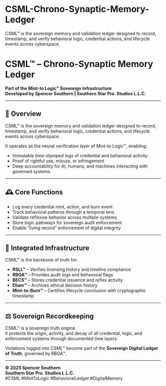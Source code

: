 # CSML-Chrono-Synaptic-Memory-Ledger
CSML™ is the sovereign memory and validation ledger designed to record, timestamp, and verify behavioral logic, credential actions, and lifecycle events across cyberspace.

# CSML™ – Chrono-Synaptic Memory Ledger

**Part of the Mint-to Logic™ Sovereign Infrastructure**  
**Developed by Spencer Southern | Southern Star Pro. Studios L.L.C.**

---

## 🧠 Overview

CSML™ is the sovereign memory and validation ledger designed to record, timestamp, and verify behavioral logic, credential actions, and lifecycle events across cyberspace.

It operates as the neural verification layer of Mint-to Logic™, enabling:
- Immutable time-stamped logs of credential and behavioral activity  
- Proof of rightful use, misuse, or infringement  
- Deep accountability for AI, humans, and machines interacting with governed systems

---

## 🕰 Core Functions

- Log every credential mint, action, and burn event  
- Track behavioral patterns through a temporal lens  
- Validate reflexive behavior across multiple systems  
- Store logic pathways for sovereign audit enforcement  
- Enable “living record” enforcement of digital integrity

---

## 🔗 Integrated Infrastructure

CSML™ is the backbone of truth for:
- **RSLL™** – Verifies licensing history and timeline compliance  
- **RBGA™** – Provides audit logs and behavioral flags  
- **BECS™** – Stores credential issuance and reflex activity  
- **Eliam™** – Archives ethical decision history  
- **Mint-to-Burn™** – Certifies lifecycle conclusion with cryptographic timestamp

---

## ⚖️ Sovereign Recordkeeping

CSML™ is a sovereign truth engine.  
It protects the origin, activity, and decay of all credential, logic, and enforcement systems through documented time layers.

Violations logged into CSML™ become part of the **Sovereign Digital Ledger of Truth**, governed by RBGA™.

---

**© 2025 Spencer Southern**  
**Southern Star Pro. Studios L.L.C.**  
#CSML #MintToLogic #BehavioralLedger #DigitalMemory
